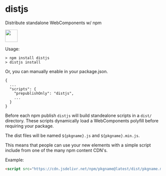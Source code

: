 # distjs 

Distribute standalone WebComponents w/ npm

<p>
  <a href="https://www.patreon.com/bePatron?u=880479">
    <img src="https://c5.patreon.com/external/logo/become_a_patron_button.png" height="40px" />
  </a>
</p>

Usage:

```
> npm install distjs
> distjs install
```

Or, you can manually enable in your package.json.

```
{
  ...
  "scripts": {
    "prepublishOnly": "distjs",
    ...
  }
}
```

Before each npm publish `distjs` will build standealone scripts in a `dist/`
directory. These scripts dynamically load a WebComponents polyfill before
requiring your package.

The dist files will be named `${pkgname}.js` and `${pkgname}.min.js`.

This means that people can use your new elements with a simple script include
from one of the many npm content CDN's.

Example:

```html
<script src="https://cdn.jsdelivr.net/npm/pkgname@latest/dist/pkgname.min.js"></script>
```

